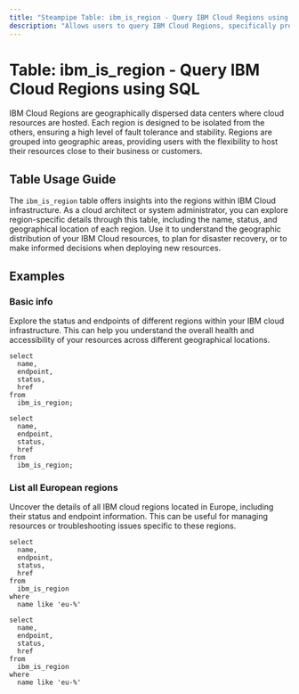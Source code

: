 ```yaml
---
title: "Steampipe Table: ibm_is_region - Query IBM Cloud Regions using SQL"
description: "Allows users to query IBM Cloud Regions, specifically providing details about the name, status, and geographical location of each region."
---
```


# Table: ibm_is_region - Query IBM Cloud Regions using SQL

IBM Cloud Regions are geographically dispersed data centers where cloud resources are hosted. Each region is designed to be isolated from the others, ensuring a high level of fault tolerance and stability. Regions are grouped into geographic areas, providing users with the flexibility to host their resources close to their business or customers.

## Table Usage Guide

The `ibm_is_region` table offers insights into the regions within IBM Cloud infrastructure. As a cloud architect or system administrator, you can explore region-specific details through this table, including the name, status, and geographical location of each region. Use it to understand the geographic distribution of your IBM Cloud resources, to plan for disaster recovery, or to make informed decisions when deploying new resources.

## Examples

### Basic info
Explore the status and endpoints of different regions within your IBM cloud infrastructure. This can help you understand the overall health and accessibility of your resources across different geographical locations.

```sql+postgres
select
  name,
  endpoint,
  status,
  href
from
  ibm_is_region;
```

```sql+sqlite
select
  name,
  endpoint,
  status,
  href
from
  ibm_is_region;
```

### List all European regions
Uncover the details of all IBM cloud regions located in Europe, including their status and endpoint information. This can be useful for managing resources or troubleshooting issues specific to these regions.

```sql+postgres
select
  name,
  endpoint,
  status,
  href
from
  ibm_is_region
where
  name like 'eu-%'
```

```sql+sqlite
select
  name,
  endpoint,
  status,
  href
from
  ibm_is_region
where
  name like 'eu-%'
```